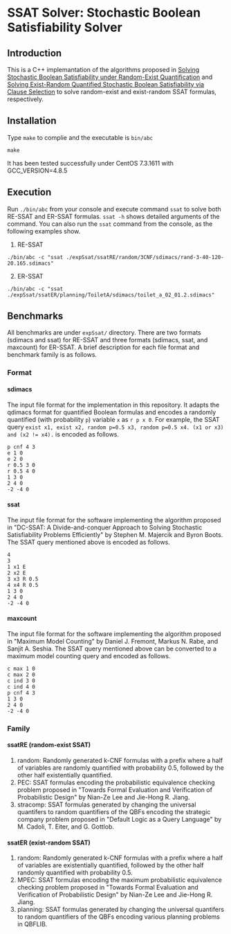 # SSAT Solver: Stochastic Boolean Satisfiability Solver

## Introduction
This is a C++ implemantation of the algorithms proposed in [Solving Stochastic Boolean Satisfiability under Random-Exist Quantification](https://www.ijcai.org/proceedings/2017/0096.pdf) and [Solving Exist-Random Quantified Stochastic Boolean Satisfiability via Clause Selection](https://www.ijcai.org/proceedings/2018/0186.pdf) to solve random-exist and exist-random SSAT formulas, respectively.

## Installation
Type `make` to complie and the executable is `bin/abc`
```
make
```
It has been tested successfully under CentOS 7.3.1611 with GCC\_VERSION=4.8.5

## Execution
Run `./bin/abc` from your console and execute command `ssat` to solve both RE-SSAT and ER-SSAT formulas. `ssat -h` shows detailed arguments of the command.
You can also run the `ssat` command from the console, as the following examples show.

1. RE-SSAT
```
./bin/abc -c "ssat ./expSsat/ssatRE/random/3CNF/sdimacs/rand-3-40-120-20.165.sdimacs"
```

2. ER-SSAT
```
./bin/abc -c "ssat ./expSsat/ssatER/planning/ToiletA/sdimacs/toilet_a_02_01.2.sdimacs"
```

## Benchmarks
All benchmarks are under `expSsat/` directory. There are two formats (sdimacs and ssat) for RE-SSAT and three formats (sdimacs, ssat, and maxcount) for ER-SSAT. A brief description for each file format and benchmark family is as follows.
### Format
#### sdimacs
The input file format for the implementation in this repository. It adapts the qdimacs format for quantified Boolean formulas and encodes a randomly quantified (with probability `p`) variable `x` as `r p x 0`. For example, the SSAT query `exist x1, exist x2, random p=0.5 x3, random p=0.5 x4. (x1 or x3) and (x2 != x4).` is encoded as follows.
```
p cnf 4 3
e 1 0
e 2 0
r 0.5 3 0
r 0.5 4 0
1 3 0
2 4 0
-2 -4 0
```
#### ssat
The input file format for the software implementing the algorithm proposed in "DC-SSAT: A Divide-and-conquer Approach to Solving Stochastic Satisfiability Problems Efficiently" by Stephen M. Majercik and Byron Boots. The SSAT query mentioned above is encoded as follows.
```
4
3
1 x1 E
2 x2 E
3 x3 R 0.5
4 x4 R 0.5
1 3 0
2 4 0
-2 -4 0
```
#### maxcount
The input file format for the software implementing the algorithm proposed in "Maximum Model Counting" by Daniel J. Fremont, Markus N. Rabe, and Sanjit A. Seshia. The SSAT query mentioned above can be converted to a maximum model counting query and encoded as follows.
```
c max 1 0
c max 2 0
c ind 3 0
c ind 4 0
p cnf 4 3
1 3 0
2 4 0
-2 -4 0
```
### Family
#### ssatRE (random-exist SSAT)  
1. random: Randomly generated k-CNF formulas with a prefix where a half of variables are randomly quantified with probability 0.5, followed by the other half existentially quantified.  
2. PEC: SSAT formulas encoding the probabilistic equivalence checking problem proposed in "Towards Formal Evaluation and Verification of Probabilistic Design" by Nian-Ze Lee and Jie-Hong R. Jiang.  
3. stracomp: SSAT formulas generated by changing the universal quantifers to random quantifiers of the QBFs encoding the strategic company problem proposed in "Default Logic as a Query Language" by M. Cadoli, T. Eiter, and G. Gottlob.  
#### ssatER (exist-random SSAT)  
1. random: Randomly generated k-CNF formulas with a prefix where a half of variables are existentially quantified, followed by the other half randomly quantified with probability 0.5.  
2. MPEC: SSAT formulas encoding the maximum probabilistic equivalence checking problem proposed in "Towards Formal Evaluation and Verification of Probabilistic Design" by Nian-Ze Lee and Jie-Hong R. Jiang.  
3. planning: SSAT formulas generated by changing the universal quantifers to random quantifiers of the QBFs encoding various planning problems in QBFLIB.
